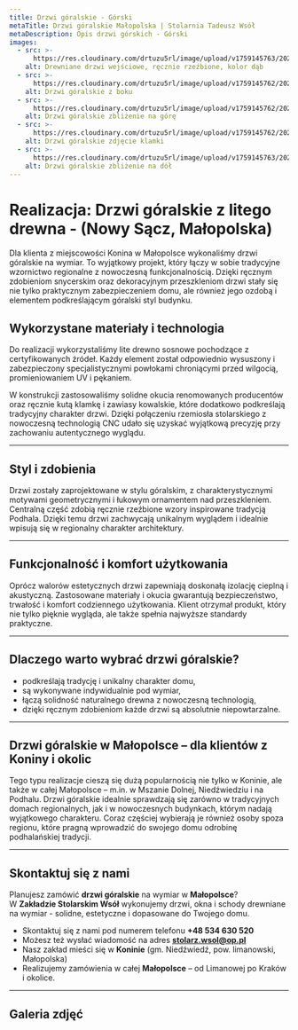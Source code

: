 ```yaml
---
title: Drzwi góralskie - Górski
metaTitle: Drzwi góralskie Małopolska | Stolarnia Tadeusz Wsół
metaDescription: Opis drzwi górskich - Górski
images:
  - src: >-
      https://res.cloudinary.com/drtuzu5rl/image/upload/v1759145763/20220715_101029_3o4mE2N_wsw45h_jpaurg.webp
    alt: Drewniane drzwi wejściowe, ręcznie rzeźbione, kolor dąb
  - src: >-
      https://res.cloudinary.com/drtuzu5rl/image/upload/v1759145762/20220715_101050_aideqb_umtsee.webp
    alt: Drzwi góralskie z boku
  - src: >-
      https://res.cloudinary.com/drtuzu5rl/image/upload/v1759145762/20220715_101042_ilwtsu_skewfc.webp
    alt: Drzwi góralskie zbliżenie na górę
  - src: >-
      https://res.cloudinary.com/drtuzu5rl/image/upload/v1759145762/20220715_101033_zsgofl_de6isa.webp
    alt: Drzwi góralskie zdjęcie klamki
  - src: >-
      https://res.cloudinary.com/drtuzu5rl/image/upload/v1759145763/20220715_101038_pfo9a2_lcklks.webp
    alt: Drzwi góralskie zbliżenie na dół
---
```

# Realizacja: Drzwi góralskie z litego drewna - (Nowy Sącz, Małopolska)

Dla klienta z miejscowości Konina w Małopolsce wykonaliśmy drzwi góralskie na wymiar. To wyjątkowy projekt, który łączy
w sobie tradycyjne wzornictwo regionalne z nowoczesną funkcjonalnością. Dzięki ręcznym zdobieniom snycerskim oraz
dekoracyjnym przeszkleniom drzwi stały się nie tylko praktycznym zabezpieczeniem domu, ale również jego ozdobą i
elementem podkreślającym góralski styl budynku.

## Wykorzystane materiały i technologia

Do realizacji wykorzystaliśmy lite drewno sosnowe pochodzące z certyfikowanych źródeł. Każdy element został odpowiednio
wysuszony i zabezpieczony specjalistycznymi powłokami chroniącymi przed wilgocią, promieniowaniem UV i pękaniem.

W konstrukcji zastosowaliśmy solidne okucia renomowanych producentów oraz ręcznie kutą klamkę i zawiasy kowalskie, które
dodatkowo podkreślają tradycyjny charakter drzwi. Dzięki połączeniu rzemiosła stolarskiego z nowoczesną technologią CNC
udało się uzyskać wyjątkową precyzję przy zachowaniu autentycznego wyglądu.

---

## Styl i zdobienia

Drzwi zostały zaprojektowane w stylu góralskim, z charakterystycznymi motywami geometrycznymi i łukowym ornamentem nad
przeszkleniem. Centralną część zdobią ręcznie rzeźbione wzory inspirowane tradycją Podhala. Dzięki temu drzwi zachwycają
unikalnym wyglądem i idealnie wpisują się w regionalny charakter architektury.

---

## Funkcjonalność i komfort użytkowania

Oprócz walorów estetycznych drzwi zapewniają doskonałą izolację cieplną i akustyczną. Zastosowane materiały i okucia
gwarantują bezpieczeństwo, trwałość i komfort codziennego użytkowania. Klient otrzymał produkt, który nie tylko pięknie
wygląda, ale także spełnia najwyższe standardy praktyczne.

---

## Dlaczego warto wybrać drzwi góralskie?

- podkreślają tradycję i unikalny charakter domu,
- są wykonywane indywidualnie pod wymiar,
- łączą solidność naturalnego drewna z nowoczesną technologią,
- dzięki ręcznym zdobieniom każde drzwi są absolutnie niepowtarzalne.

---

## Drzwi góralskie w Małopolsce – dla klientów z Koniny i okolic

Tego typu realizacje cieszą się dużą popularnością nie tylko w Koninie, ale także w całej Małopolsce – m.in. w Mszanie
Dolnej, Niedźwiedziu i na Podhalu. Drzwi góralskie idealnie sprawdzają się zarówno w tradycyjnych domach regionalnych,
jak i w nowoczesnych budynkach, którym nadają wyjątkowego charakteru. Coraz częściej wybierają je również osoby spoza
regionu, które pragną wprowadzić do swojego domu odrobinę podhalańskiej tradycji.

---

## Skontaktuj się z nami

Planujesz zamówić **drzwi góralskie** na wymiar w **Małopolsce**?\
W **Zakładzie Stolarskim Wsół** wykonujemy drzwi, okna i schody drewniane na wymiar - solidne, estetyczne i dopasowane do Twojego domu.

- Skontaktuj się z nami pod numerem telefonu **+48 534 630 520**
- Możesz też wysłać wiadomość na adres **stolarz.wsol@op.pl**
- Nasz zakład mieści się w **Koninie** (gm. Niedźwiedź, pow. limanowski, Małopolska)
- Realizujemy zamówienia w całej **Małopolsce** – od Limanowej po Kraków i okolice.

---

## Galeria zdjęć
